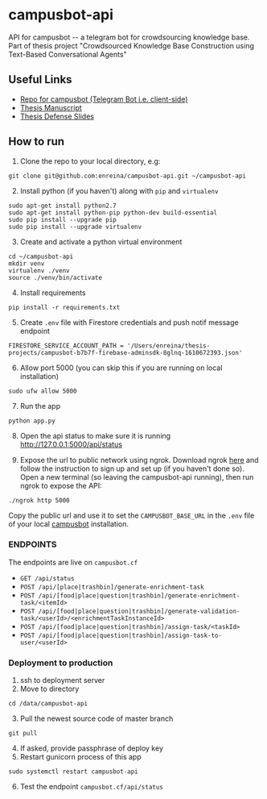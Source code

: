 # campusbot-api
API for campusbot -- a telegram bot for crowdsourcing knowledge base. Part of thesis project "Crowdsourced Knowledge Base Construction using Text-Based Conversational Agents"

## Useful Links
- [Repo for campusbot (Telegram Bot i.e. client-side)](https://github.com/enreina/campusbot)
- [Thesis Manuscript](https://repository.tudelft.nl/islandora/object/uuid%3A877f5299-ac54-4b8b-9b49-1d237d55e661)
- [Thesis Defense Slides](https://docs.google.com/presentation/d/1LHcQmGI--w5iM49vkTqBxQs8JjyyiYJM3Q9dUE-366w/edit?usp=sharing)

## How to run

1. Clone the repo to your local directory, e.g:
```
git clone git@github.com:enreina/campusbot-api.git ~/campusbot-api
```

2. Install python (if you haven't) along with `pip` and `virtualenv`

```
sudo apt-get install python2.7
sudo apt-get install python-pip python-dev build-essential 
sudo pip install --upgrade pip
sudo pip install --upgrade virtualenv 
```
3. Create and activate a python virtual environment
```
cd ~/campusbot-api
mkdir venv
virtualenv ./venv
source ./venv/bin/activate
```
4. Install requirements
```
pip install -r requirements.txt
```
5. Create `.env` file with Firestore credentials and push notif message endpoint
```
FIRESTORE_SERVICE_ACCOUNT_PATH = '/Users/enreina/thesis-projects/campusbot-b7b7f-firebase-adminsdk-8glnq-1610672393.json'
```
6. Allow port 5000 (you can skip this if you are running on local installation)
```
sudo ufw allow 5000
```
7. Run the app
```
python app.py
```
8. Open the api status to make sure it is running
http://127.0.0.1:5000/api/status

9. Expose the url to public network using ngrok. Download ngrok [here](https://ngrok.com/download) and follow the instruction to sign up and set up (if you haven't done so). Open a new terminal (so leaving the campusbot-api running), then run ngrok to expose the API:

```
./ngrok http 5000
```
Copy the public url and use it to set the `CAMPUSBOT_BASE_URL` in the `.env` file of your local [campusbot](https://github.com/enreina/campusbot) installation.


### ENDPOINTS
The endpoints are live on `campusbot.cf`
* `GET /api/status`
* `POST /api/[place|trashbin]/generate-enrichment-task`
* `POST /api/[food|place|question|trashbin]/generate-enrichment-task/<itemId>`
* `POST /api/[food|place|question|trashbin]/generate-validation-task/<userId>/<enrichmentTaskInstanceId>`
* `POST /api/[food|place|question|trashbin]/assign-task/<taskId>`
* `POST /api/[food|place|question|trashbin]/assign-task-to-user/<userId>`

### Deployment to production
1. ssh to deployment server
2. Move to directory
```
cd /data/campusbot-api
```
3. Pull the newest source code of master branch
```
git pull
```
4. If asked, provide passphrase of deploy key
5. Restart gunicorn process of this app
```
sudo systemctl restart campusbot-api
```
6. Test the endpoint `campusbot.cf/api/status`



   
